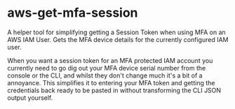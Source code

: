 # aws-get-mfa-session
A helper tool for simplifying getting a Session Token when using MFA on an AWS IAM User. Gets the MFA device details for the currently configured IAM user.

When you want a session token for an MFA protected IAM account you currently need to go dig out your MFA device serial number from the console or the CLI, and whilst they don't change much it's a bit of a annoyance. This simplifies it to entering your MFA token and getting the credentials back ready to be pasted in without transforming the CLI JSON output yourself.
